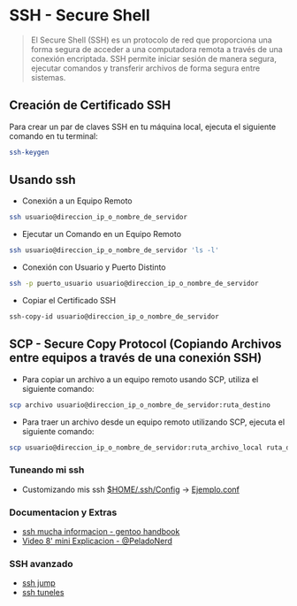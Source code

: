 # SSH - Secure Shell

>El Secure Shell (SSH) es un protocolo de red que proporciona una forma segura de acceder a una computadora remota a través de una conexión encriptada. SSH permite iniciar sesión de manera segura, ejecutar comandos y transferir archivos de forma segura entre sistemas.

## Creación de Certificado SSH

Para crear un par de claves SSH en tu máquina local, ejecuta el siguiente comando en tu terminal:

```sh
ssh-keygen 
```
## Usando ssh
- Conexión a un Equipo Remoto
```sh
ssh usuario@direccion_ip_o_nombre_de_servidor
```
- Ejecutar un Comando en un Equipo Remoto
```sh
ssh usuario@direccion_ip_o_nombre_de_servidor 'ls -l'
```
- Conexión con Usuario y Puerto Distinto
```sh
ssh -p puerto_usuario usuario@direccion_ip_o_nombre_de_servidor
```
- Copiar el Certificado SSH
```sh
ssh-copy-id usuario@direccion_ip_o_nombre_de_servidor
```
## SCP - Secure Copy Protocol (Copiando Archivos entre equipos a través de una conexión SSH)

- Para copiar un archivo a un equipo remoto usando SCP, utiliza el siguiente comando:
```sh
scp archivo usuario@direccion_ip_o_nombre_de_servidor:ruta_destino
```
- Para traer un archivo desde un equipo remoto utilizando SCP, ejecuta el siguiente comando:
```sh
scp usuario@direccion_ip_o_nombre_de_servidor:ruta_archivo_local ruta_destino_local
```

### Tuneando mi ssh
  - Customizando mis ssh [$HOME/.ssh/Config](config) -> [Ejemplo.conf](config.d/ssh_casa.conf)

### Documentacion y Extras
  - [ssh mucha informacion -  gentoo handbook](https://wiki.gentoo.org/wiki/SSH)
  - [Video 8' mini Explicacion - @PeladoNerd](https://www.youtube.com/watch?v=RMS5zBYQIqA)

### SSH avanzado
  - [ssh jump](https://wiki.gentoo.org/wiki/SSH_jump_host)
  - [ssh tuneles](https://wiki.gentoo.org/wiki/SSH_tunneling)
